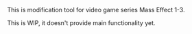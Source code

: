 This is modification tool for video game series Mass Effect 1-3.

This is WIP, it doesn't provide main functionality yet.

